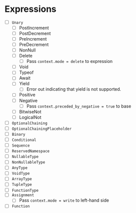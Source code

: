 # Expressions

* [ ] `Unary`
  * [ ] PostIncrement
  * [ ] PostDecrement
  * [ ] PreIncrement
  * [ ] PreDecrement
  * [ ] NonNull
  * [ ] Delete
    * [ ] Pass `context.mode = delete` to expression
  * [ ] Void
  * [ ] Typeof
  * [ ] Await
  * [ ] Yield
    * [ ] Error out indicating that yield is not supported.
  * [ ] Positive
  * [ ] Negative
    * [ ] Pass `context.preceded_by_negative = true` to base
  * [ ] BitwiseNot
  * [ ] LogicalNot
* [ ] `OptionalChaining`
* [ ] `OptionalChainingPlaceholder`
* [ ] `Binary`
* [ ] `Conditional`
* [ ] `Sequence`
* [ ] `ReservedNamespace`
* [ ] `NullableType`
* [ ] `NonNullableType`
* [ ] `AnyType`
* [ ] `VoidType`
* [ ] `ArrayType`
* [ ] `TupleType`
* [ ] `FunctionType`
* [ ] `Assignment`
  * [ ] Pass `context.mode = write` to left-hand side
* [ ] `Function`